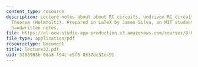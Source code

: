 ```yaml
---
content_type: resource
description: Lecture notes about about RC circuits, undriven RC circuits, and Thevenin?s
  Theorem (Helmholtz). Prepared in LaTeX by James Silva, an MIT student, based upon
  handwritten notes.
file: https://ol-ocw-studio-app-production.s3.amazonaws.com/courses/8-022-physics-ii-electricity-and-magnetism-fall-2006/3208983b0da3f94ce5f60337dc32ec91_lecture32.pdf
file_type: application/pdf
resourcetype: Document
title: lecture32.pdf
uid: 3208983b-0da3-f94c-e5f6-0337dc32ec91
---
```

